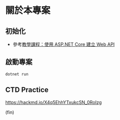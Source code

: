 # 關於本專案

## 初始化

- 參考[教學課程：使用 ASP.NET Core 建立 Web API](https://docs.microsoft.com/zh-tw/aspnet/core/tutorials/first-web-api?view=aspnetcore-5.0&tabs=visual-studio)

## 啟動專案

```shell
dotnet run
```

## CTD Practice

https://hackmd.io/X4q5EhhYTxukcSN_0RoIzg


(fin)
